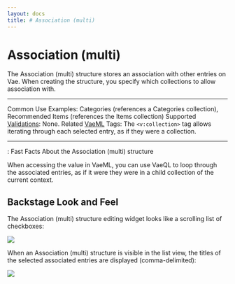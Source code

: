 ```yaml
---
layout: docs
title: # Association (multi)
---
```


# Association (multi)

The Association (multi) structure stores an association with other
entries on Vae. When creating the structure, you specify which
collections to allow association with.

  ---------------------------------------- ------------------------------------------------------------------------------------------------------
  Common Use Examples:                     Categories (references a Categories collection), Recommended Items (references the Items collection)
  Supported [Validations](#validations):   None.
  Related [VaeML](#vaeml) Tags:            The `<v:collection>` tag allows iterating through each selected entry, as if they were a collection.
  ---------------------------------------- ------------------------------------------------------------------------------------------------------

  : Fast Facts About the Association (multi) structure

When accessing the value in VaeML, you can use VaeQL to loop through the
associated entries, as if it were they were in a child collection of the
current context.

## Backstage Look and Feel

The Association (multi) structure editing widget looks like a scrolling
list of checkboxes:

![](assets/images/screenshots/content_management/association_structure_multi.png)

When an Association (multi) structure is visible in the list view, the
titles of the selected associated entries are displayed
(comma-delimited):

![](assets/images/screenshots/content_management/association_structure_multi_listview.png)
